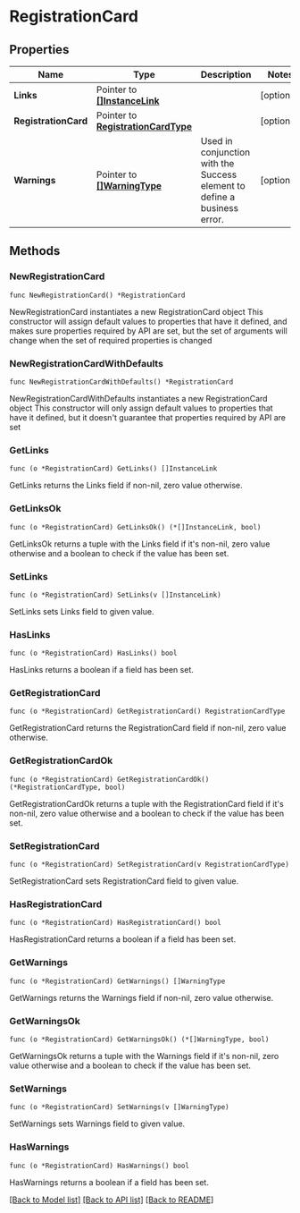 # RegistrationCard

## Properties

Name | Type | Description | Notes
------------ | ------------- | ------------- | -------------
**Links** | Pointer to [**[]InstanceLink**](InstanceLink.md) |  | [optional] 
**RegistrationCard** | Pointer to [**RegistrationCardType**](RegistrationCardType.md) |  | [optional] 
**Warnings** | Pointer to [**[]WarningType**](WarningType.md) | Used in conjunction with the Success element to define a business error. | [optional] 

## Methods

### NewRegistrationCard

`func NewRegistrationCard() *RegistrationCard`

NewRegistrationCard instantiates a new RegistrationCard object
This constructor will assign default values to properties that have it defined,
and makes sure properties required by API are set, but the set of arguments
will change when the set of required properties is changed

### NewRegistrationCardWithDefaults

`func NewRegistrationCardWithDefaults() *RegistrationCard`

NewRegistrationCardWithDefaults instantiates a new RegistrationCard object
This constructor will only assign default values to properties that have it defined,
but it doesn't guarantee that properties required by API are set

### GetLinks

`func (o *RegistrationCard) GetLinks() []InstanceLink`

GetLinks returns the Links field if non-nil, zero value otherwise.

### GetLinksOk

`func (o *RegistrationCard) GetLinksOk() (*[]InstanceLink, bool)`

GetLinksOk returns a tuple with the Links field if it's non-nil, zero value otherwise
and a boolean to check if the value has been set.

### SetLinks

`func (o *RegistrationCard) SetLinks(v []InstanceLink)`

SetLinks sets Links field to given value.

### HasLinks

`func (o *RegistrationCard) HasLinks() bool`

HasLinks returns a boolean if a field has been set.

### GetRegistrationCard

`func (o *RegistrationCard) GetRegistrationCard() RegistrationCardType`

GetRegistrationCard returns the RegistrationCard field if non-nil, zero value otherwise.

### GetRegistrationCardOk

`func (o *RegistrationCard) GetRegistrationCardOk() (*RegistrationCardType, bool)`

GetRegistrationCardOk returns a tuple with the RegistrationCard field if it's non-nil, zero value otherwise
and a boolean to check if the value has been set.

### SetRegistrationCard

`func (o *RegistrationCard) SetRegistrationCard(v RegistrationCardType)`

SetRegistrationCard sets RegistrationCard field to given value.

### HasRegistrationCard

`func (o *RegistrationCard) HasRegistrationCard() bool`

HasRegistrationCard returns a boolean if a field has been set.

### GetWarnings

`func (o *RegistrationCard) GetWarnings() []WarningType`

GetWarnings returns the Warnings field if non-nil, zero value otherwise.

### GetWarningsOk

`func (o *RegistrationCard) GetWarningsOk() (*[]WarningType, bool)`

GetWarningsOk returns a tuple with the Warnings field if it's non-nil, zero value otherwise
and a boolean to check if the value has been set.

### SetWarnings

`func (o *RegistrationCard) SetWarnings(v []WarningType)`

SetWarnings sets Warnings field to given value.

### HasWarnings

`func (o *RegistrationCard) HasWarnings() bool`

HasWarnings returns a boolean if a field has been set.


[[Back to Model list]](../README.md#documentation-for-models) [[Back to API list]](../README.md#documentation-for-api-endpoints) [[Back to README]](../README.md)


